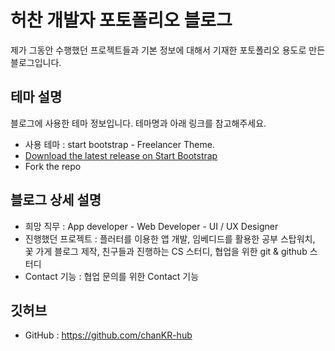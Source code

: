 # 허찬 개발자 포토폴리오 블로그
 제가 그동안 수행했던 프로젝트들과 기본 정보에 대해서 기재한 포토폴리오 용도로 만든 블로그입니다.

## 테마 설명

블로그에 사용한 테마 정보입니다. 테마명과 아래 링크를 참고해주세요.
* 사용 테마 : start bootstrap - Freelancer Theme.
* [Download the latest release on Start Bootstrap](http://startbootstrap.com/template-overviews/freelancer/)
* Fork the repo

## 블로그 상세 설명

* 희망 직무 : App developer - Web Developer - UI / UX Designer
* 진행했던 프로젝트 : 플러터를 이용한 앱 개발, 임베디드를 활용한 공부 스탑워치, 꽃 가게 블로그 제작, 친구들과 진행하는 CS 스터디, 협업을 위한 git & github 스터디
* Contact 기능 : 협업 문의를 위한 Contact 기능

## 깃허브 
* GitHub : https://github.com/chanKR-hub

